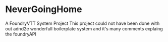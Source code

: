 # NeverGoingHome
 A FoundryVTT System Project
 This project could not have been done with out adnd2e wonderfull boilerplate system and it's many comments explaing the foundryAPI
